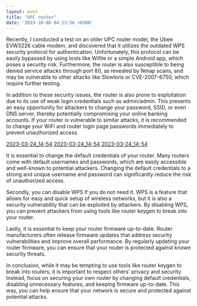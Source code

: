 ```yaml
---
layout: post
title: "UPC router"
date: '2019-10-08 04:23:56 +0300'
---
```


Recently, I conducted a test on an older UPC router model, the Ubee EVW3226 cable modem, and discovered that it utilizes the outdated WPS security protocol for authentication. Unfortunately, this protocol can be easily bypassed by using tools like Wifite or a simple Android app, which poses a security risk. Furthermore, the router is also susceptible to being denied service attacks through port 80, as revealed by Nmap scans, and may be vulnerable to other attacks like Slowloris or CVE-2007-6750, which require further testing.

In addition to these security issues, the router is also prone to exploitation due to its use of weak login credentials such as admin/admin. This presents an easy opportunity for attackers to change your password, SSID, or even DNS server, thereby potentially compromising your online banking accounts. If your router is vulnerable to similar attacks, it is recommended to change your WiFi and router login page passwords immediately to prevent unauthorized access.

[2023-03-24_14-54](https://nullpwninfosec.files.wordpress.com/2019/10/20191004_092613.jpg)
[2023-03-24_14-54](https://nullpwninfosec.files.wordpress.com/2019/10/20191004_092528.jpg)
[2023-03-24_14-54](https://nullpwninfosec.files.wordpress.com/2019/10/20191004_092254.jpg)

It is essential to change the default credentials of your router. Many routers come with default usernames and passwords, which are easily accessible and well-known to potential attackers. Changing the default credentials to a strong and unique username and password can significantly reduce the risk of unauthorized access.

Secondly, you can disable WPS if you do not need it. WPS is a feature that allows for easy and quick setup of wireless networks, but it is also a security vulnerability that can be exploited by attackers. By disabling WPS, you can prevent attackers from using tools like router keygen to break into your router.

Lastly, it is essential to keep your router firmware up-to-date. Router manufacturers often release firmware updates that address security vulnerabilities and improve overall performance. By regularly updating your router firmware, you can ensure that your router is protected against known security threats.

In conclusion, while it may be tempting to use tools like router keygen to break into routers, it is important to respect others' privacy and security. Instead, focus on securing your own router by changing default credentials, disabling unnecessary features, and keeping firmware up-to-date. This way, you can help ensure that your network is secure and protected against potential attacks.
